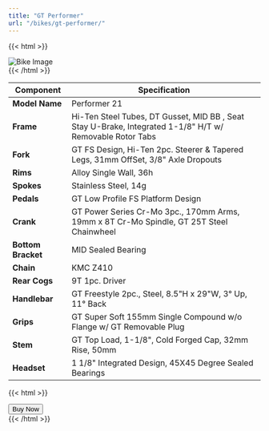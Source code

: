 ```yaml
---
title: "GT Performer"
url: "/bikes/gt-performer/"
---
```


{{< html >}}
<div class="inner-bike">
    <img src="/img/bikes/gt-performer.png" alt="Bike Image">
</div>
{{< /html >}}

| Component          | Specification                                                                                             |
|--------------------|-----------------------------------------------------------------------------------------------------------|
| **Model Name**     | Performer 21                                                                                              |
| **Frame**          | Hi-Ten Steel Tubes, DT Gusset, MID BB , Seat Stay U-Brake, Integrated 1-1/8" H/T w/ Removable Rotor Tabs|
| **Fork**           | GT FS Design, Hi-Ten 2pc. Steerer & Tapered Legs, 31mm OffSet, 3/8" Axle Dropouts                          |
| **Rims**           | Alloy Single Wall, 36h                                                                                    |
| **Spokes**         | Stainless Steel, 14g                                                                                      |
| **Pedals**         | GT Low Profile FS Platform Design                                                                         |
| **Crank**          | GT Power Series Cr-Mo 3pc., 170mm Arms, 19mm x 8T Cr-Mo Spindle, GT 25T Steel Chainwheel                  |
| **Bottom Bracket**| MID Sealed Bearing                                                                                        |
| **Chain**          | KMC Z410                                                                                                  |
| **Rear Cogs**      | 9T 1pc. Driver                                                                                            |
| **Handlebar**      | GT Freestyle 2pc., Steel, 8.5"H x 29"W, 3° Up, 11° Back                                                   |
| **Grips**          | GT Super Soft 155mm Single Compound w/o Flange w/ GT Removable Plug                                        |
| **Stem**           | GT Top Load, 1-1/8", Cold Forged Cap, 32mm Rise, 50mm                                                      |
| **Headset**        | 1 1/8" Integrated Design, 45X45 Degree Sealed Bearings                                                     |


{{< html >}}
<div class="inner-bike">
    <a href="/order" class="order-button">
        <button class="primary">Buy Now</button>
    </a>
</div>
{{< /html >}}